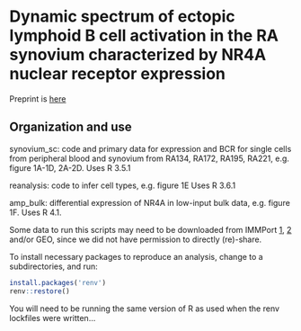 # Dynamic spectrum of ectopic lymphoid B cell activation in the RA synovium characterized by NR4A nuclear receptor expression

Preprint is [here](https://www.biorxiv.org/content/10.1101/2021.05.14.443150v2)



## Organization and use

synovium_sc: code and primary data for expression and BCR for single cells from peripheral blood and synovium from RA134, RA172, RA195, RA221, e.g. figure 1A-1D, 2A-2D.  Uses R 3.5.1

reanalysis: code to infer cell types, e.g. figure 1E Uses R 3.6.1

amp_bulk: differential expression of NR4A in low-input bulk data, e.g. figure 1F. Uses R 4.1.

Some data to run this scripts may need to be downloaded from IMMPort [1](https://www.immport.org/shared/study/SDY998), [2](https://www.immport.org/shared/study/SDY1299) and/or GEO, since we did not have permission to directly (re)-share.

To install necessary packages to reproduce an analysis, change to a subdirectories, and run:
```r
install.packages('renv')
renv::restore()
```

You will need to be running the same version of R as used when the renv lockfiles were written...

